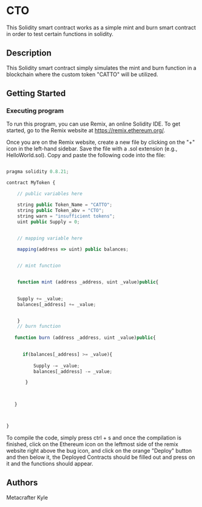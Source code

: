 # CTO

This Solidity smart contract works as a simple mint and burn smart contract in order to test certain functions in solidity.

## Description


This Solidity smart contract simply simulates the mint and burn function in a blockchain where
the custom token "CATTO" will be utilized.


## Getting Started

### Executing program

To run this program, you can use Remix, an online Solidity IDE. To get started, go to the Remix website at https://remix.ethereum.org/.

Once you are on the Remix website, create a new file by clicking on the "+" icon in the left-hand sidebar. Save the file with a .sol extension (e.g., HelloWorld.sol). Copy and paste the following code into the file:

```javascript

pragma solidity 0.8.21;

contract MyToken {

    // public variables here

    string public Token_Name = "CATTO";
    string public Token_abv = "CTO";
    string warn = "insufficient tokens";
    uint public Supply = 0;
	

    // mapping variable here

    mapping(address => uint) public balances;


    // mint function


    function mint (address _address, uint _value)public{

	
   	Supply += _value;
	balances[_address] += _value;


    }
    // burn function
    
   function burn (address _address, uint _value)public{

       
      if(balances[_address] >= _value){
	
	      Supply -= _value;
	      balances[_address] -= _value;

	   }
	


   }



}


```

To compile the code, simply press ctrl + s and once the compilation is finished, click on the Ethereum icon on the leftmost side of the remix website right above the bug icon, and click on the orange "Deploy" button and then below it, the Deployed Contracts should be filled out
and press on it and the functions should appear.

## Authors

Metacrafter Kyle  

